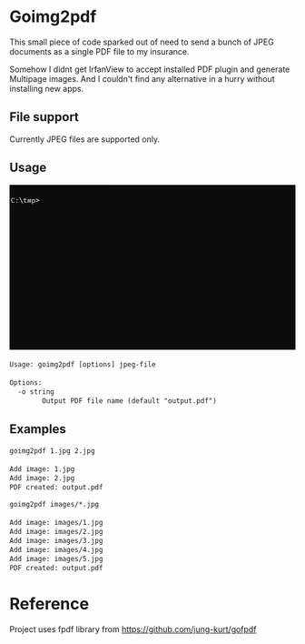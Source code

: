 # Goimg2pdf

This small piece of code sparked out of need to send a bunch of JPEG documents
as a single PDF file to my insurance.

Somehow I didnt get IrfanView to accept installed PDF plugin and generate Multipage
images. And I couldn't find any alternative in a hurry without installing new apps.

## File support

Currently JPEG files are supported only.

## Usage

![](goimg2pdf.gif)

```
Usage: goimg2pdf [options] jpeg-file

Options:
  -o string
        Output PDF file name (default "output.pdf")
```

## Examples

```
goimg2pdf 1.jpg 2.jpg

Add image: 1.jpg
Add image: 2.jpg
PDF created: output.pdf
```

```
goimg2pdf images/*.jpg

Add image: images/1.jpg
Add image: images/2.jpg
Add image: images/3.jpg
Add image: images/4.jpg
Add image: images/5.jpg
PDF created: output.pdf
```

# Reference

Project uses fpdf library from https://github.com/jung-kurt/gofpdf